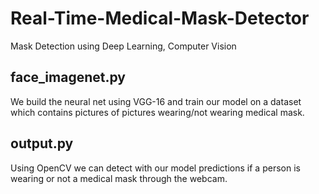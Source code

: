 # Real-Time-Medical-Mask-Detector
Mask Detection using Deep Learning, Computer Vision

## face_imagenet.py
We build the neural net using VGG-16 and train our model on a dataset which contains pictures of pictures wearing/not wearing medical mask.

## output.py
Using OpenCV we can detect with our model predictions if a person is wearing or not a medical mask through the webcam.
